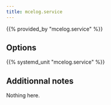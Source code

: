 ```yaml
---
title: mcelog.service
---
```


{{% provided_by "mcelog.service" %}}

## Options

{{% systemd_unit "mcelog.service" %}}

## Additionnal notes

Nothing here.